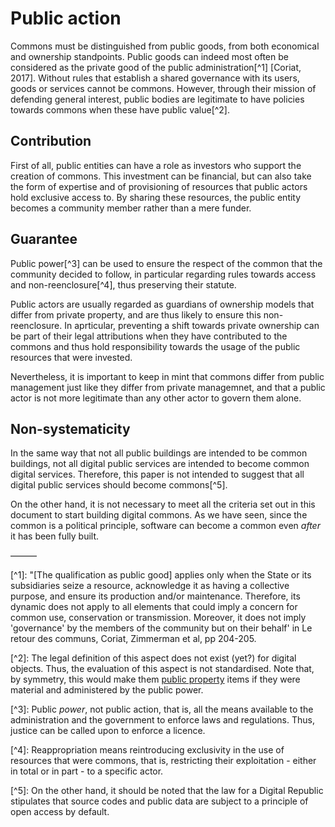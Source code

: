 # Public action

Commons must be distinguished from public goods, from both economical and ownership standpoints. Public goods can indeed most often be considered as the private good of the public administration\[^1] \[Coriat, 2017]. Without rules that establish a shared governance with its users, goods or services cannot be commons. However, through their mission of defending general interest, public bodies are legitimate to have policies towards commons when these have public value\[^2].

## Contribution <a href="#contribution" id="contribution"></a>

First of all, public entities can have a role as investors who support the creation of commons. This investment can be financial, but can also take the form of expertise and of provisioning of resources that public actors hold exclusive access to. By sharing these resources, the public entity becomes a community member rather than a mere funder.

## Guarantee <a href="#garantie" id="garantie"></a>

Public power\[^3] can be used to ensure the respect of  the common that the community decided to follow, in particular regarding rules towards access and non-reenclosure\[^4], thus preserving their statute.

Public actors are usually regarded as guardians of ownership models that differ from private property, and are thus likely to ensure this non-reenclosure. In aprticular, preventing a shift towards private ownership can be part of their legal attributions when they have contributed to the commons and thus hold responsibility towards the usage of the public resources that were invested.

Nevertheless, it is important to keep in mint that commons differ from public management just like they differ from private managemnet, and that a public actor is not more legitimate than any other actor to govern them alone.

## Non-systematicity <a href="#non-systematicite" id="non-systematicite"></a>

In the same way that not all public buildings are intended to be common buildings, not all digital public services are intended to become common digital services. Therefore, this paper is not intended to suggest that all digital public services should become commons\[^5].

On the other hand, it is not necessary to meet all the criteria set out in this document to start building digital commons. As we have seen, since the common is a political principle, software can become a common even _after_ it has been fully built.

———

\[^1]: "\[The qualification as public good] applies only when the State or its subsidiaries seize a resource, acknowledge it as having a collective purpose, and ensure its production and/or maintenance. Therefore, its dynamic does not apply to all elements that could imply a concern for common use, conservation or transmission. Moreover, it does not imply 'governance' by the members of the community but on their behalf' in Le retour des communs, Coriat, Zimmerman et al, pp 204-205.

\[^2]: The legal definition of this aspect does not exist (yet?) for digital objects. Thus, the evaluation of this aspect is not standardised. Note that, by symmetry, this would make them [public property](https://en.wikipedia.org/wiki/Public\_property) items if they were material and administered by the public power.

\[^3]: Public _power_, not public action, that is, all the means available to the administration and the government to enforce laws and regulations. Thus, justice can be called upon to enforce a licence.

\[^4]: Reappropriation means reintroducing exclusivity in the use of resources that were commons, that is, restricting their exploitation - either in total or in part - to a specific actor.

\[^5]: On the other hand, it should be noted that the law for a Digital Republic stipulates that source codes and public data are subject to a principle of open access by default.
